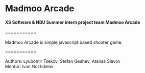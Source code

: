 # Madmoo Arcade

#### XS Software & NBU Summer intern project team Madmoo Arcade 

===========

Madmoo Arcade is simple javascript based shooter game. 

===========

Authors: Lyubomir Tsekov, Stefan Geshev, Atanas Slavov  <br>
Mentor: Ivan Nozhdelov
